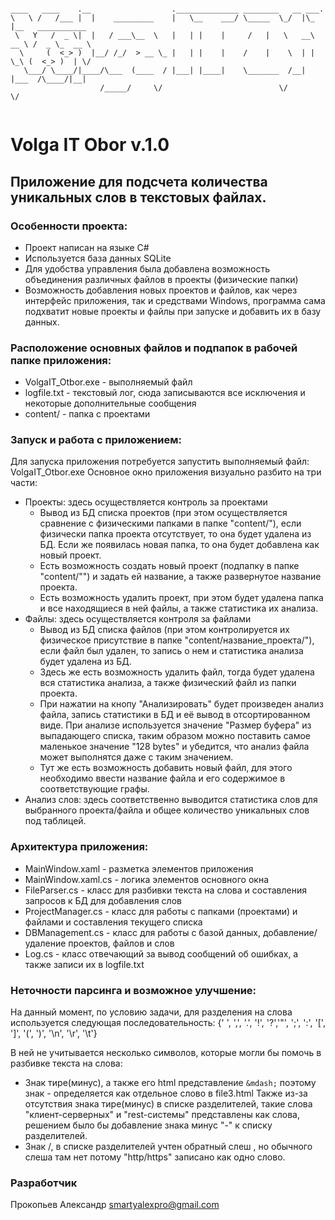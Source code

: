 ```

____   ____    .__                  .______________ ________   __ ___.                 
\   \ /   /___ |  |    _________    |   \__    ___/ \_____  \_/  |\_ |__   ___________ 
 \   Y   /  _ \|  |   / ___\__  \   |   | |    |     /   |   \   __\ __ \ /  _ \_  __ \
  \     (  <_> )  |__/ /_/  > __ \_ |   | |    |    /    |    \  | | \_\ (  <_> )  | \/
   \___/ \____/|____/\___  (____  / |___| |____|    \_______  /__| |___  /\____/|__|   
                    /_____/     \/                          \/         \/              


```
# Volga IT Obor v.1.0
Приложение для подсчета количества уникальных слов в текстовых файлах.
---
### Особенности проекта:
- Проект написан на языке C#
- Используется база данных SQLite
- Для удобства управления была добавлена возможность объединения различных файлов в проекты (физические папки)
- Возможность добавления новых проектов и файлов, как через интерфейс приложения, так и средствами Windows, программа сама подхватит новые проекты и файлы при запуске и добавить их в базу данных.

### Расположение основных файлов и подпапок в рабочей папке приложения:
- VolgaIT_Otbor.exe - выполняемый файл
- logfile.txt - текстовый лог, сюда записываются все исключения и некоторые дополнительные сообщения
- content/ - папка с проектами

### Запуск и работа с приложением:
Для запуска приложения потребуется запустить выполняемый файл: VolgaIT_Otbor.exe
Основное окно приложения визуально разбито на три части:
- Проекты: здесь осуществляется контроль за проектами
    - Вывод из БД списка проектов (при этом осуществляется сравнение с физическими папками в папке "content/"), если физически папка проекта отсутствует, то она будет удалена из БД. Если же появилась новая папка, то она будет добавлена как новый проект.
    - Есть возможность создать новый проект (подпапку в папке "content/"") и задать ей название, а также развернутое название проекта.
    - Есть возможность удалить проект, при этом будет удалена папка и все находящиеся в ней файлы, а также статистика их анализа.
- Файлы: здесь осуществляется контроля за файлами
    - Вывод из БД списка файлов (при этом контролируется их физическое присутствие в папке "content/название_проекта/"), если файл был удален, то запись о нем и статистика анализа будет удалена из БД.
    - Здесь же есть возможность удалить файл, тогда будет удалена вся статистика анализа, а также физический файл из папки проекта.
    - При нажатии на кнопу "Анализировать" будет произведен анализ файла, запись статистики в БД и её вывод в отсортированном виде. При анализе используется значение "Размер буфера" из выпадающего списка, таким образом можно поставить самое маленькое значение "128 bytes" и убедится, что анализ файла может выполнятся даже с таким значением.
    - Тут же есть возможность добавить новый файл, для этого необходимо ввести название файла и его содержимое в соответствующие графы.
- Анализ слов: здесь соответственно выводится статистика слов для выбранного проекта/файла и общее количество уникальных слов под таблицей.

### Архитектура приложения:
- MainWindow.xaml - разметка элементов приложения
- MainWindow.xaml.cs - логика элементов основного окна
- FileParser.cs - класс для разбивки текста на слова и составления запросов к БД для добавления слов
- ProjectManager.cs - класс для работы с папками (проектами) и файлами и составления текущего списка
- DBManagement.cs - класс для работы с базой данных, добавление/удаление проектов, файлов и слов
- Log.cs - класс отвечающий за вывод сообщений об ошибках, а также записи их в logfile.txt

### Неточности парсинга и возможное улучшение:
На данный момент, по условию задачи, для разделения на слова используется следующая последовательность:
{' ', ',', '.', '!', '?','"', ';', ':', '[', ']', '(', ')', '\n', '\r', '\t'}

В ней не учитывается несколько символов, которые могли бы помочь в разбивке текста на слова:
- Знак тире(минус), а также его html представление ```&mdash;``` поэтому знак - определяется как отдельное слово в file3.html
Также из-за отсутствия знака тире(минус) в списке разделителей, такие слова "клиент-серверных" и "rest-системы" представлены как слова, решением было бы добавление знака минус "-" к списку разделителей.
- Знак /, в списке разделителей учтен обратный слеш \, но обычного слеша там нет потому "http/https" записано как одно слово.




### Разработчик
Прокопьев Александр smartyalexpro@gmail.com